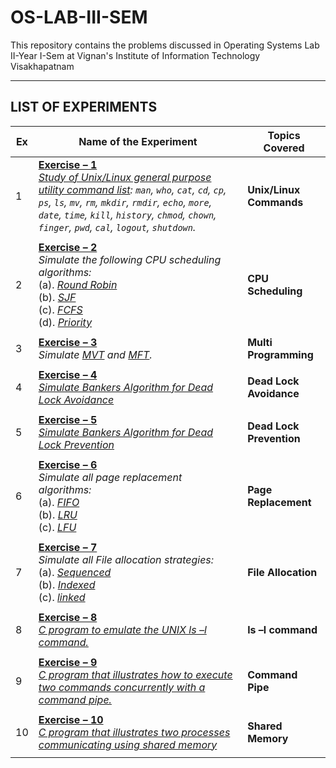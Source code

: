 # OS-LAB-III-SEM

This repository contains the problems discussed in Operating Systems Lab II-Year I-Sem at Vignan's Institute of Information Technology Visakhapatnam

---

## **LIST OF EXPERIMENTS**

| Ex  | Name of the Experiment                                                                                                                                                                                                                                                                                                                                                                                         | Topics Covered           |
| --- | -------------------------------------------------------------------------------------------------------------------------------------------------------------------------------------------------------------------------------------------------------------------------------------------------------------------------------------------------------------------------------------------------------------- | ------------------------ |
| 1   | **[Exercise – 1](Exercise_01_Unix-Linux-Commands)** </br> _[Study of Unix/Linux general purpose utility command list](./Exercise_01_Unix-Linux-Commands/CaseStudyCommands.md): `man`, `who`, `cat`, `cd`, `cp`, `ps`, `ls`, `mv`, `rm`, `mkdir`, `rmdir`, `echo`, `more`, `date`, `time`, `kill`, `history`, `chmod`, `chown`, `finger`, `pwd`, `cal`, `logout`, `shutdown`._                                  | **Unix/Linux Commands**  |
|     |                                                                                                                                                                                                                                                                                                                                                                                                                |                          |
| 2   | **[Exercise – 2](Exercise_02_CPU-Scheduling)** </br> _Simulate the following CPU scheduling algorithms:_ </br> (a). _[Round Robin](./Exercise_02_CPU-Scheduling/A_RoundRobin.c)_ </br> (b). _[SJF](./Exercise_02_CPU-Scheduling/B_ShortestJobFirst.c)_ </br> (c). _[FCFS](./Exercise_02_CPU-Scheduling/C_FirstComeFirstServe.c)_ </br> (d). _[Priority](./Exercise_02_CPU-Scheduling/D_PrioritySchedulling.c)_ | **CPU Scheduling**       |
|     |                                                                                                                                                                                                                                                                                                                                                                                                                |                          |
| 3   | **[Exercise – 3](Exercise_03_Multi-Programming)** </br> _Simulate [MVT](./Exercise_03_Multi-Programming/A_MVT.c) and [MFT](./Exercise_03_Multi-Programming/B_MFT.c)._                                                                                                                                                                                                                                          | **Multi Programming**    |
|     |                                                                                                                                                                                                                                                                                                                                                                                                                |                          |
| 4   | **[Exercise – 4](Exercise_04_Dead-Lock-Avoidance)** </br>  _[Simulate Bankers Algorithm for Dead Lock Avoidance](./Exercise_04_Dead-Lock-Avoidance/BankersDeadLockAvoide.c)_                                                                                                                                                                                                                                   | **Dead Lock Avoidance**  |
|     |                                                                                                                                                                                                                                                                                                                                                                                                                |                          |
| 5   | **[Exercise – 5](Exercise_05_Dead-Lock-Prevention)** </br> _[Simulate Bankers Algorithm for Dead Lock Prevention](./Exercise_05_Dead-Lock-Prevention/BankersDeadLockPrevent.c)_                                                                                                                                                                                                                                | **Dead Lock Prevention** |
|     |                                                                                                                                                                                                                                                                                                                                                                                                                |                          |
| 6   | **[Exercise – 6](Exercise_06_Page-Replacement)** </br> _Simulate all page replacement algorithms:_ </br> (a). _[FIFO](./Exercise_06_Page-Replacement/A_FIFO.c)_ </br> (b). _[LRU](./Exercise_06_Page-Replacement/B_LRU.c)_ </br> (c). _[LFU](./Exercise_06_Page-Replacement/C_LFU.c)_                                                                                                                          | **Page Replacement**     |
|     |                                                                                                                                                                                                                                                                                                                                                                                                                |                          |
| 7   | **[Exercise – 7](Exercise_07_File-Allocation)** </br> _Simulate all File allocation strategies:_  </br> (a). _[Sequenced](./Exercise_07_File-Allocation/A_sequenced.c)_  </br> (b). _[Indexed](./Exercise_07_File-Allocation/B_indexed.c)_ </br> (c). _[linked](./Exercise_07_File-Allocation/C_linked.c)_                                                                                                     | **File Allocation**      |
|     |                                                                                                                                                                                                                                                                                                                                                                                                                |                          |
| 8   | **[Exercise – 8](Exercise_08_ls_l_command)** </br> _[C program to emulate the UNIX ls –l command.](/Exercise_08_ls_l_command/UNIX_ls_l_command.c)_                                                                                                                                                                                                                                                             | **ls –l command**        |
|     |                                                                                                                                                                                                                                                                                                                                                                                                                |                          |
| 9   | **[Exercise – 9](Exercise_09_Command-Pipe)** </br> _[C program that illustrates how to execute two commands concurrently with a command pipe.](/Exercise_09_Command-Pipe/commandPipe.c)_                                                                                                                                                                                                                       | **Command Pipe**         |
|     |                                                                                                                                                                                                                                                                                                                                                                                                                |                          |
| 10  | **[Exercise – 10](Exercise_10_Shared-Memory)** </br> _[C program that illustrates two processes communicating using shared memory](/Exercise_10_Shared-Memory/sharedMemory.c)_                                                                                                                                                                                                                                 | **Shared Memory**        |
|     |                                                                                                                                                                                                                                                                                                                                                                                                                |                          |
